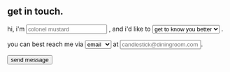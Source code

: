 <section id="contact" class="bg-white">
  <div class="container">
    <h2 class="mb-4">get <span class="text-black">in touch</span>.</h2>
    <form id="contactform">
      <p>hi, i'm
        <input type="text" class="d-inline-block" name="name" placeholder="colonel mustard" required>
        , and i'd like to
        <span class="select-wrapper reason">
          <select class="d-inline-block custom-select" name="reason">
            <option value="get to know you better">get to know you better</option>
            <option value="discuss a project">discuss a project</option>
            <option value="request a quote">request a quote</option>
          </select>
        </span>.
      </p>
      <p>you can best reach me via
        <span class="select-wrapper method">
          <select class="d-inline-block custom-select" name="method">
            <option value="email">email</option>
            <option value="phone">phone</option>
          </select>
        </span> at
        <input type="email" placeholder="candlestick@diningroom.com" class="d-inline-block" name="contact" required>.
      </p>
      <div class="d-flex mt-3">
        <input type="submit" class="btn btn-outline-primary inline-block" value="send message">
        <div id="messages"></div>
      </div>
    </form>
  </div>
</section>
<!-- <div id="map">
  <img src="https://maps.googleapis.com/maps/api/staticmap?key=AIzaSyAwILmO3K_SpP0M-MsrY0ZYZ-kpedvS_yE&center=-33.9,151.1&zoom=11&format=png32&maptype=roadmap&style=element:geometry%7Ccolor:0xfbfbfb&style=element:labels%7Cvisibility:off&style=element:labels.icon%7Cvisibility:off&style=element:labels.text.fill%7Ccolor:0x616161&style=element:labels.text.stroke%7Ccolor:0xf5f5f5&style=feature:administrative.land_parcel%7Cvisibility:off&style=feature:administrative.land_parcel%7Celement:labels.text.fill%7Ccolor:0xbdbdbd&style=feature:administrative.neighborhood%7Cvisibility:off&style=feature:poi%7Celement:geometry%7Ccolor:0xeeeeee&style=feature:poi%7Celement:labels.text.fill%7Ccolor:0x757575&style=feature:poi.business%7Cvisibility:off&style=feature:poi.park%7Celement:geometry%7Ccolor:0xe5e5e5&style=feature:poi.park%7Celement:labels.text%7Cvisibility:off&style=feature:poi.park%7Celement:labels.text.fill%7Ccolor:0x9e9e9e&style=feature:road%7Celement:geometry%7Ccolor:0xffffff&style=feature:road.arterial%7Celement:labels%7Cvisibility:off&style=feature:road.arterial%7Celement:labels.text.fill%7Ccolor:0x757575&style=feature:road.highway%7Celement:geometry%7Ccolor:0xdadada&style=feature:road.highway%7Celement:labels%7Cvisibility:off&style=feature:road.highway%7Celement:labels.text.fill%7Ccolor:0x616161&style=feature:road.local%7Cvisibility:off&style=feature:road.local%7Celement:labels.text.fill%7Ccolor:0x9e9e9e&style=feature:transit.line%7Celement:geometry%7Ccolor:0xe5e5e5&style=feature:transit.station%7Celement:geometry%7Ccolor:0xeeeeee&style=feature:water%7Celement:geometry%7Ccolor:0xcccccc&style=feature:water%7Celement:labels.text.fill%7Ccolor:0x9e9e9e&size=1440x360&markers=anchor:center%7Cicon:http://amandagracewall.com/assets/circle.png%7CLewisham+NSW">
  <span>based in sydney's inner&nbsp;west</span>
</div> -->
